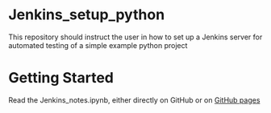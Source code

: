 # Jenkins_setup_python
This repository should instruct the user in how to set up a Jenkins server for automated testing of a simple example python project

# Getting Started
Read the Jenkins_notes.ipynb, either directly on GitHub or on [GitHub pages](https://p-chambers.github.io/Jenkins_setup_python)
